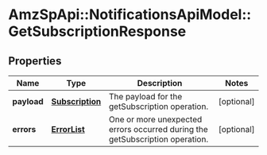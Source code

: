 # AmzSpApi::NotificationsApiModel::GetSubscriptionResponse

## Properties
Name | Type | Description | Notes
------------ | ------------- | ------------- | -------------
**payload** | [**Subscription**](Subscription.md) | The payload for the getSubscription operation. | [optional] 
**errors** | [**ErrorList**](ErrorList.md) | One or more unexpected errors occurred during the getSubscription operation. | [optional] 


